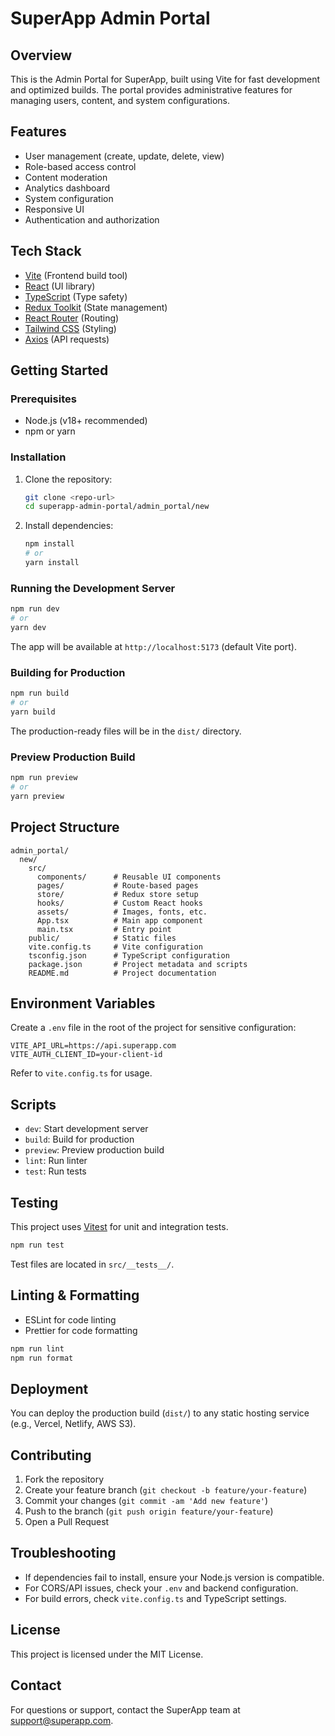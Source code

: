 # SuperApp Admin Portal

## Overview

This is the Admin Portal for SuperApp, built using Vite for fast development and optimized builds. The portal provides administrative features for managing users, content, and system configurations.

## Features

- User management (create, update, delete, view)
- Role-based access control
- Content moderation
- Analytics dashboard
- System configuration
- Responsive UI
- Authentication and authorization

## Tech Stack

- [Vite](https://vitejs.dev/) (Frontend build tool)
- [React](https://react.dev/) (UI library)
- [TypeScript](https://www.typescriptlang.org/) (Type safety)
- [Redux Toolkit](https://redux-toolkit.js.org/) (State management)
- [React Router](https://reactrouter.com/) (Routing)
- [Tailwind CSS](https://tailwindcss.com/) (Styling)
- [Axios](https://axios-http.com/) (API requests)

## Getting Started

### Prerequisites

- Node.js (v18+ recommended)
- npm or yarn

### Installation

1. Clone the repository:
   ```bash
   git clone <repo-url>
   cd superapp-admin-portal/admin_portal/new
   ```
2. Install dependencies:
   ```bash
   npm install
   # or
   yarn install
   ```

### Running the Development Server

```bash
npm run dev
# or
yarn dev
```

The app will be available at `http://localhost:5173` (default Vite port).

### Building for Production

```bash
npm run build
# or
yarn build
```

The production-ready files will be in the `dist/` directory.

### Preview Production Build

```bash
npm run preview
# or
yarn preview
```

## Project Structure

```
admin_portal/
  new/
    src/
      components/      # Reusable UI components
      pages/           # Route-based pages
      store/           # Redux store setup
      hooks/           # Custom React hooks
      assets/          # Images, fonts, etc.
      App.tsx          # Main app component
      main.tsx         # Entry point
    public/            # Static files
    vite.config.ts     # Vite configuration
    tsconfig.json      # TypeScript configuration
    package.json       # Project metadata and scripts
    README.md          # Project documentation
```

## Environment Variables

Create a `.env` file in the root of the project for sensitive configuration:

```
VITE_API_URL=https://api.superapp.com
VITE_AUTH_CLIENT_ID=your-client-id
```

Refer to `vite.config.ts` for usage.

## Scripts

- `dev`: Start development server
- `build`: Build for production
- `preview`: Preview production build
- `lint`: Run linter
- `test`: Run tests

## Testing

This project uses [Vitest](https://vitest.dev/) for unit and integration tests.

```bash
npm run test
```

Test files are located in `src/__tests__/`.

## Linting & Formatting

- ESLint for code linting
- Prettier for code formatting

```bash
npm run lint
npm run format
```

## Deployment

You can deploy the production build (`dist/`) to any static hosting service (e.g., Vercel, Netlify, AWS S3).

## Contributing

1. Fork the repository
2. Create your feature branch (`git checkout -b feature/your-feature`)
3. Commit your changes (`git commit -am 'Add new feature'`)
4. Push to the branch (`git push origin feature/your-feature`)
5. Open a Pull Request

## Troubleshooting

- If dependencies fail to install, ensure your Node.js version is compatible.
- For CORS/API issues, check your `.env` and backend configuration.
- For build errors, check `vite.config.ts` and TypeScript settings.

## License

This project is licensed under the MIT License.

## Contact

For questions or support, contact the SuperApp team at [support@superapp.com](mailto:support@superapp.com).
